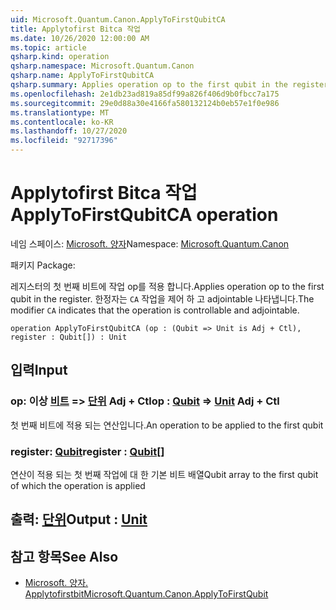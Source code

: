```yaml
---
uid: Microsoft.Quantum.Canon.ApplyToFirstQubitCA
title: Applytofirst Bitca 작업
ms.date: 10/26/2020 12:00:00 AM
ms.topic: article
qsharp.kind: operation
qsharp.namespace: Microsoft.Quantum.Canon
qsharp.name: ApplyToFirstQubitCA
qsharp.summary: Applies operation op to the first qubit in the register. The modifier `CA` indicates that the operation is controllable and adjointable.
ms.openlocfilehash: 2e1db23ad819a85df99a826f406d9b0fbcc7a175
ms.sourcegitcommit: 29e0d88a30e4166fa580132124b0eb57e1f0e986
ms.translationtype: MT
ms.contentlocale: ko-KR
ms.lasthandoff: 10/27/2020
ms.locfileid: "92717396"
---
```

# <a name="applytofirstqubitca-operation"></a><span data-ttu-id="35585-102">Applytofirst Bitca 작업</span><span class="sxs-lookup"><span data-stu-id="35585-102">ApplyToFirstQubitCA operation</span></span>

<span data-ttu-id="35585-103">네임 스페이스: [Microsoft. 양자](xref:Microsoft.Quantum.Canon)</span><span class="sxs-lookup"><span data-stu-id="35585-103">Namespace: [Microsoft.Quantum.Canon](xref:Microsoft.Quantum.Canon)</span></span>

<span data-ttu-id="35585-104">패키지 [](https://nuget.org/packages/)</span><span class="sxs-lookup"><span data-stu-id="35585-104">Package: [](https://nuget.org/packages/)</span></span>


<span data-ttu-id="35585-105">레지스터의 첫 번째 비트에 작업 op를 적용 합니다.</span><span class="sxs-lookup"><span data-stu-id="35585-105">Applies operation op to the first qubit in the register.</span></span>
<span data-ttu-id="35585-106">한정자는 `CA` 작업을 제어 하 고 adjointable 나타냅니다.</span><span class="sxs-lookup"><span data-stu-id="35585-106">The modifier `CA` indicates that the operation is controllable and adjointable.</span></span>

```qsharp
operation ApplyToFirstQubitCA (op : (Qubit => Unit is Adj + Ctl), register : Qubit[]) : Unit
```


## <a name="input"></a><span data-ttu-id="35585-107">입력</span><span class="sxs-lookup"><span data-stu-id="35585-107">Input</span></span>

### <a name="op--qubit--unit-adj--ctl"></a><span data-ttu-id="35585-108">op: 이상 [비트](xref:microsoft.quantum.lang-ref.qubit) => [단위](xref:microsoft.quantum.lang-ref.unit) Adj + Ctl</span><span class="sxs-lookup"><span data-stu-id="35585-108">op : [Qubit](xref:microsoft.quantum.lang-ref.qubit) => [Unit](xref:microsoft.quantum.lang-ref.unit) Adj + Ctl</span></span>

<span data-ttu-id="35585-109">첫 번째 비트에 적용 되는 연산입니다.</span><span class="sxs-lookup"><span data-stu-id="35585-109">An operation to be applied to the first qubit</span></span>


### <a name="register--qubit"></a><span data-ttu-id="35585-110">register: [Qubit](xref:microsoft.quantum.lang-ref.qubit)</span><span class="sxs-lookup"><span data-stu-id="35585-110">register : [Qubit](xref:microsoft.quantum.lang-ref.qubit)[]</span></span>

<span data-ttu-id="35585-111">연산이 적용 되는 첫 번째 작업에 대 한 기본 비트 배열</span><span class="sxs-lookup"><span data-stu-id="35585-111">Qubit array to the first qubit of which the operation is applied</span></span>



## <a name="output--unit"></a><span data-ttu-id="35585-112">출력: [단위](xref:microsoft.quantum.lang-ref.unit)</span><span class="sxs-lookup"><span data-stu-id="35585-112">Output : [Unit](xref:microsoft.quantum.lang-ref.unit)</span></span>



## <a name="see-also"></a><span data-ttu-id="35585-113">참고 항목</span><span class="sxs-lookup"><span data-stu-id="35585-113">See Also</span></span>

- [<span data-ttu-id="35585-114">Microsoft. 양자. Applytofirstbit</span><span class="sxs-lookup"><span data-stu-id="35585-114">Microsoft.Quantum.Canon.ApplyToFirstQubit</span></span>](xref:Microsoft.Quantum.Canon.ApplyToFirstQubit)
